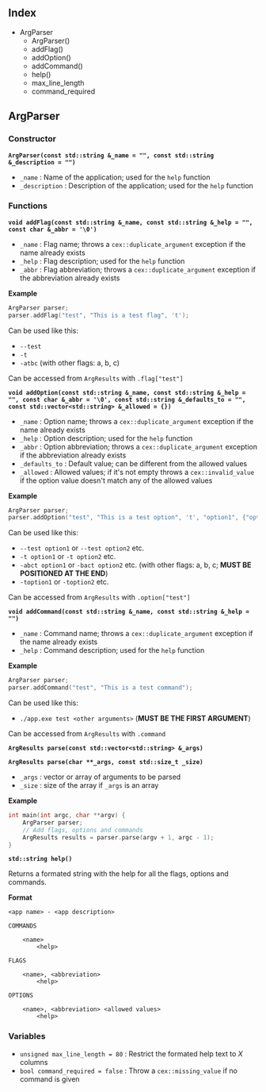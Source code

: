 ## Index

  - ArgParser
    - ArgParser()
    - addFlag()
    - addOption()
    - addCommand()
    - help()
    - max_line_length
    - command_required

## ArgParser

### Constructor

**`ArgParser(const std::string &_name = "", const std::string &_description = "")`**

  - `_name` : Name of the application; used for the `help` function
  - `_description` : Description of the application; used for the `help` function

### Functions

**`void addFlag(const std::string &_name, const std::string &_help = "", const char &_abbr = '\0')`**

  - `_name` : Flag name; throws a `cex::duplicate_argument` exception if the name already exists
  - `_help` : Flag description; used for the `help` function
  - `_abbr` : Flag abbreviation; throws a `cex::duplicate_argument` exception if the abbreviation already exists

**Example**

```c++
ArgParser parser;
parser.addFlag("test", "This is a test flag", 't');
```

Can be used like this:

  - `--test`
  - `-t`
  - `-atbc` (with other flags: a, b, c)

Can be accessed from `ArgResults` with `.flag["test"]`

**`void addOption(const std::string &_name, const std::string &_help = "", const char &_abbr = '\0', const std::string &_defaults_to = "", const std::vector<std::string> &_allowed = {})`**

  - `_name` : Option name; throws a `cex::duplicate_argument` exception if the name already exists
  - `_help` : Option description; used for the `help` function
  - `_abbr` : Option abbreviation; throws a `cex::duplicate_argument` exception if the abbreviation already exists
  - `_defaults_to` : Default value; can be different from the allowed values
  - `_allowed` : Allowed values; if it's not empty throws a `cex::invalid_value` if the option value doesn't match any of the allowed values

**Example**

```c++
ArgParser parser;
parser.addOption("test", "This is a test option", 't', "option1", {"option1", "option2", "option3"});
```

Can be used like this:

  - `--test option1` or `--test option2` etc.
  - `-t option1` or `-t option2` etc.
  - `-abct option1` or `-bact option2` etc. (with other flags: a, b, c; **MUST BE POSITIONED AT THE END**)
  - `-toption1` or `-toption2` etc.

Can be accessed from `ArgResults` with `.option["test"]`

**`void addCommand(const std::string &_name, const std::string &_help = "")`**

  - `_name` : Command name; throws a `cex::duplicate_argument` exception if the name already exists
  - `_help` : Command description; used for the `help` function

**Example**

```c++
ArgParser parser;
parser.addCommand("test", "This is a test command");
```

Can be used like this:

  - `./app.exe test <other arguments>` (**MUST BE THE FIRST ARGUMENT**)

Can be accessed from `ArgResults` with `.command`

**`ArgResults parse(const std::vector<std::string> &_args)`**

**`ArgResults parse(char **_args, const std::size_t _size)`**

  - `_args` : vector or array of arguments to be parsed
  - `_size` : size of the array if `_args` is an array

**Example**

```c++
int main(int argc, char **argv) {
    ArgParser parser;
    // Add flags, options and commands
    ArgResults results = parser.parse(argv + 1, argc - 1);
}
```

**`std::string help()`**

Returns a formated string with the help for all the flags, options and commands.

**Format**

```
<app name> - <app description>

COMMANDS

    <name>
        <help>

FLAGS

    <name>, <abbreviation>
        <help>

OPTIONS

    <name>, <abbreviation> <allowed values>
        <help>

```

### Variables

  - `unsigned max_line_length = 80` : Restrict the formated help text to _X_ columns
  - `bool command_required = false` : Throw a `cex::missing_value` if no command is given

